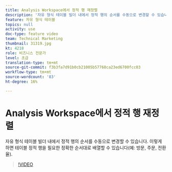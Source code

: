```yaml
---
title: Analysis Workspace에서 정적 행 재정렬
description: '자유 형식 테이블 빌더 내에서 정적 행의 순서를 수동으로 변경할 수 있습니다. 이렇게 하면 테이블 정적 행을 필요한 정확한 순서대로 배열할 수 있습니다(예: 방문, 주문, 전환율).'
feature: 자유 형식 테이블
topics: null
activity: use
doc-type: feature video
team: Technical Marketing
thumbnail: 31319.jpg
kt: 4218
role: 비즈니스 전문가
level: 초급
translation-type: tm+mt
source-git-commit: f3b3fa7d91b0cb21005b57768ca23ed6700fcc03
workflow-type: tm+mt
source-wordcount: '83'
ht-degree: 16%

---
```



# Analysis Workspace에서 정적 행 재정렬

자유 형식 테이블 빌더 내에서 정적 행의 순서를 수동으로 변경할 수 있습니다. 이렇게 하면 테이블 정적 행을 필요한 정확한 순서대로 배열할 수 있습니다(예: 방문, 주문, 전환율).

>[!VIDEO](https://video.tv.adobe.com/v/31319/?quality=12)
